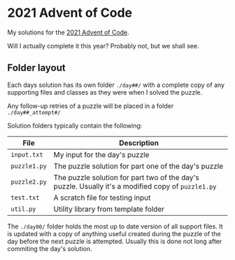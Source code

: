 # 2021 Advent of Code

My solutions for the [2021 Advent of Code](https://adventofcode.com/2021).

Will I actually complete it this year? Probably not, but we shall see.

## Folder layout

Each days solution has its own folder `./day##/` with a complete copy of any supporting files and classes as they were when I solved the puzzle.

Any follow-up retries of a puzzle will be placed in a folder `./day##_attempt#/`

Solution folders typically contain the following:

| File               | Description                                                                                        |
| ------------------ | -------------------------------------------------------------------------------------------------- |
| `input.txt`        | My input for the day's puzzle                                                                      |
| `puzzle1.py`       | The puzzle solution for part one of the day's puzzle                                               |
| `puzzle2.py`       | The puzzle solution for part two of the day's puzzle. Usually it's a modified copy of `puzzle1.py` |
| `test.txt`         | A scratch file for testing input                                                                   |
| `util.py`          | Utility library from template folder                                                               |

The `./day00/` folder holds the most up to date version of all support files. It is
updated with a copy of anything useful created during the puzzle of the day
before the next puzzle is attempted. Usually this is done not long after
commiting the day's solution.
